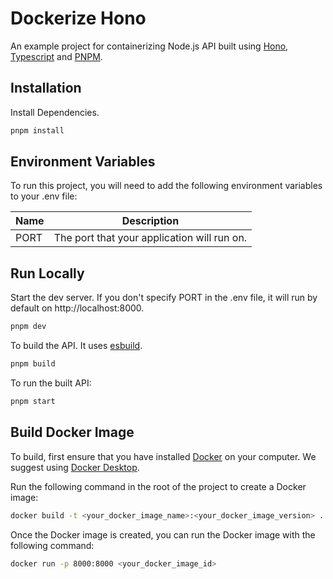 # Dockerize Hono

An example project for containerizing Node.js API built using [Hono](https://hono.dev), [Typescript](https://www.typescriptlang.org/) and [PNPM](https://pnpm.io).

## Installation

Install Dependencies.

```bash
pnpm install
```

## Environment Variables

To run this project, you will need to add the following environment variables to your .env file:

| Name | Description                                 |
| ---- | ------------------------------------------- |
| PORT | The port that your application will run on. |

## Run Locally

Start the dev server. If you don't specify PORT in the .env file, it will run by default on http://localhost:8000.

```bash
pnpm dev
```

To build the API. It uses [esbuild](https://esbuild.github.io/).

```bash
pnpm build
```

To run the built API:

```bash
pnpm start
```

## Build Docker Image

To build, first ensure that you have installed [Docker](https://www.docker.com/) on your computer. We suggest using [Docker Desktop](https://www.docker.com/products/docker-desktop/).

Run the following command in the root of the project to create a Docker image:

```bash
docker build -t <your_docker_image_name>:<your_docker_image_version> .
```

Once the Docker image is created, you can run the Docker image with the following command:

```bash
docker run -p 8000:8000 <your_docker_image_id>
```
